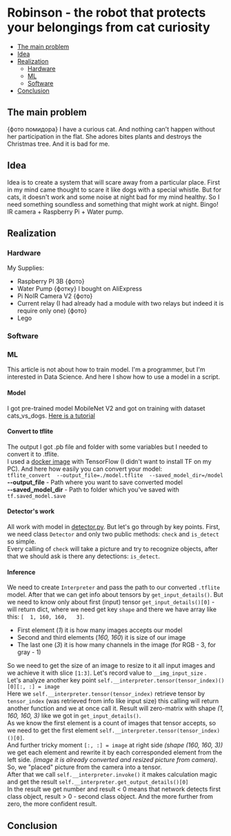 # Robinson - the robot that protects your belongings from cat curiosity

* [The main problem](#the-main-problem)
* [Idea](#idea)
* [Realization](#realization)
  * [Hardware](#hardware)
  * [ML](#ml)
  * [Software](#software)
* [Conclusion](#conclusion)

## The main problem
{фото помидора}
I have a curious cat. And nothing can't happen without her participation in the flat. She adores bites plants and destroys the Christmas tree. And it is bad for me.
## Idea
Idea is to create a system that will scare away from a particular place. First in my mind came thought to scare it like dogs with a special whistle. But for cats, it doesn't work and some noise at night bad for my mind healthy.
So I need something soundless and something that might work at night. Bingo! IR camera + Raspberry Pi + Water pump.
## Realization
### Hardware
My Supplies:
 * Raspberry PI 3B {фото}
 * Water Pump {фотку} I bought on AliExpress
 * Pi NoIR Camera V2 {фото}
 * Current relay (I had already had a module with two relays but indeed it is require only one) {фото}
 * Lego

### Software


### ML
This article is not about how to train model. I'm a programmer, but I'm interested in Data Science. And here I show how to use a model in a script.
#### Model
I got pre-trained model MobileNet V2 and got on training with dataset cats_vs_dogs. [Here is a tutorial](https://www.tensorflow.org/tutorials/images/transfer_learning)
#### Convert to tflite 
The output I got .pb file and folder with some variables but I needed to convert it to .tflite.\
I used a [docker image](https://hub.docker.com/r/tensorflow/tensorflow/) with TensorFlow (I didn't want to install TF on my PC). And here how easily you can convert your model:\
`tflite_convert  --output_file=./model.tflite  --saved_model_dir=/model`\
**--output_file** - Path where you want to save converted model\
**--saved_model_dir** - Path to folder which you've saved with `tf.saved_model.save`
#### Detector's work
All work with model in [detector.py](./detector.py). But let's go through by key points.
First, we need class `Detector` and only two public methods: `check` and `is_detect` so simple.\
Every calling of `check` will take a picture and try to recognize objects, after that we should ask is there any detections: `is_detect`.

#### Inference
We need to create `Interpreter` and pass the path to our converted `.tflite` model. After that we can get info about tensors by `get_input_details()`. But we need to know only about first (input) tensor `get_input_details()[0]` - will return dict, where we need get key `shape` and there we have array like this: `[  1, 160, 160,   3]`.
 * First element (_1_) it is how many images accepts our model
 * Second and third elements (_160, 160_) it is size of our image
 * The last one (_3_) it is how many channels in the image (for RGB - 3, for gray - 1)
 
So we need to get the size of an image to resize to it all input images and we achieve it with slice `[1:3]`. Let's record value to `__img_input_size` .\
Let's analyze another key point `self.__interpreter.tensor(tensor_index)()[0][:, :] = image`\
Here we `self.__interpreter.tensor(tensor_index)` retrieve tensor by `tensor_index` (was retrieved from info like input size) this calling will return another function and we at once call it. Result will zero-matrix with shape _(1, 160, 160, 3)_ like we got in `get_input_details()`.\
As we know the first element is a count of images that tensor accepts, so we need to get the first element `self.__interpreter.tensor(tensor_index)()[0]`.\
And further tricky moment `[:, :] = image` at right side _(shape (160, 160, 3))_ we get each element and rewrite it by each corresponded element from the left side. _(image it is already converted and resized picture from camera)_. So, we "placed" picture from the camera into a tensor.\
After that we call `self.__interpreter.invoke()` it makes calculation magic and get the result `self.__interpreter.get_output_details()[0]`\
In the result we get number and result < 0 means that network detects first class object, result > 0 - second class object. And the more further from zero, the more confident result.

## Conclusion